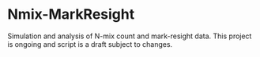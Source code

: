 # Nmix-MarkResight
Simulation and analysis of N-mix count and mark-resight data. This project is ongoing and script is a draft subject to changes.
